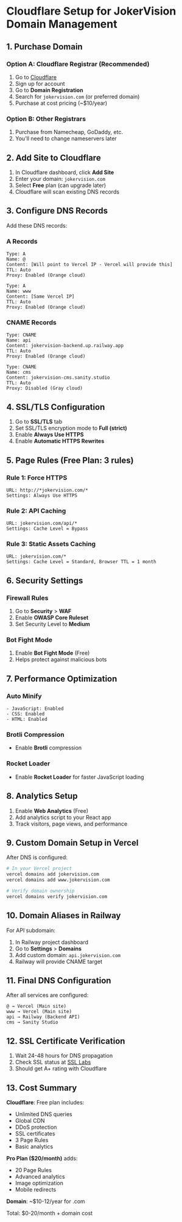 # Cloudflare Setup for JokerVision Domain Management

## 1. Purchase Domain

### Option A: Cloudflare Registrar (Recommended)
1. Go to [Cloudflare](https://www.cloudflare.com/)
2. Sign up for account
3. Go to **Domain Registration**
4. Search for `jokervision.com` (or preferred domain)
5. Purchase at cost pricing (~$10/year)

### Option B: Other Registrars
1. Purchase from Namecheap, GoDaddy, etc.
2. You'll need to change nameservers later

## 2. Add Site to Cloudflare

1. In Cloudflare dashboard, click **Add Site**
2. Enter your domain: `jokervision.com`
3. Select **Free** plan (can upgrade later)
4. Cloudflare will scan existing DNS records

## 3. Configure DNS Records

Add these DNS records:

### A Records
```
Type: A
Name: @
Content: [Will point to Vercel IP - Vercel will provide this]
TTL: Auto
Proxy: Enabled (Orange cloud)

Type: A  
Name: www
Content: [Same Vercel IP]
TTL: Auto
Proxy: Enabled (Orange cloud)
```

### CNAME Records
```
Type: CNAME
Name: api
Content: jokervision-backend.up.railway.app
TTL: Auto
Proxy: Enabled (Orange cloud)

Type: CNAME
Name: cms
Content: jokervision-cms.sanity.studio
TTL: Auto  
Proxy: Disabled (Gray cloud)
```

## 4. SSL/TLS Configuration

1. Go to **SSL/TLS** tab
2. Set SSL/TLS encryption mode to **Full (strict)**
3. Enable **Always Use HTTPS**
4. Enable **Automatic HTTPS Rewrites**

## 5. Page Rules (Free Plan: 3 rules)

### Rule 1: Force HTTPS
```
URL: http://*jokervision.com/*
Settings: Always Use HTTPS
```

### Rule 2: API Caching
```
URL: jokervision.com/api/*
Settings: Cache Level = Bypass
```

### Rule 3: Static Assets Caching
```
URL: jokervision.com/*
Settings: Cache Level = Standard, Browser TTL = 1 month
```

## 6. Security Settings

### Firewall Rules
1. Go to **Security** > **WAF**
2. Enable **OWASP Core Ruleset**
3. Set Security Level to **Medium**

### Bot Fight Mode
1. Enable **Bot Fight Mode** (Free)
2. Helps protect against malicious bots

## 7. Performance Optimization

### Auto Minify
```
- JavaScript: Enabled
- CSS: Enabled  
- HTML: Enabled
```

### Brotli Compression
- Enable **Brotli** compression

### Rocket Loader
- Enable **Rocket Loader** for faster JavaScript loading

## 8. Analytics Setup

1. Enable **Web Analytics** (Free)
2. Add analytics script to your React app
3. Track visitors, page views, and performance

## 9. Custom Domain Setup in Vercel

After DNS is configured:

```bash
# In your Vercel project
vercel domains add jokervision.com
vercel domains add www.jokervision.com

# Verify domain ownership
vercel domains verify jokervision.com
```

## 10. Domain Aliases in Railway

For API subdomain:
1. In Railway project dashboard
2. Go to **Settings** > **Domains**
3. Add custom domain: `api.jokervision.com`
4. Railway will provide CNAME target

## 11. Final DNS Configuration

After all services are configured:

```
@ → Vercel (Main site)
www → Vercel (Main site)
api → Railway (Backend API)
cms → Sanity Studio
```

## 12. SSL Certificate Verification

1. Wait 24-48 hours for DNS propagation
2. Check SSL status at [SSL Labs](https://www.ssllabs.com/ssltest/)
3. Should get A+ rating with Cloudflare

## 13. Cost Summary

**Cloudflare**: Free plan includes:
- Unlimited DNS queries
- Global CDN
- DDoS protection
- SSL certificates
- 3 Page Rules
- Basic analytics

**Pro Plan ($20/month)** adds:
- 20 Page Rules
- Advanced analytics  
- Image optimization
- Mobile redirects

**Domain**: ~$10-12/year for .com

Total: $0-20/month + domain cost
